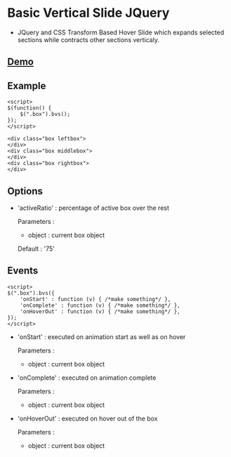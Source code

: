 Basic Vertical Slide JQuery
===========================
- JQuery and CSS Transform Based Hover Slide which expands selected sections while contracts other sections verticaly.

[Demo](http://basic-vertical-slide.zholpe.com/)
-------

Example
-------

    <script>
    $(function() {
        $(".box").bvs();
    });
    </script>
    
    <div class="box leftbox">
    </div>
    <div class="box middlebox">
    </div>
    <div class="box rightbox">
    </div>
    

Options
-------

* 'activeRatio' : percentage of active box over the rest

    Parameters :
    + object : current box object
    
    Default : '75'

Events
-------

    <script>
    $(".box").bvs({
        'onStart' : function (v) { /*make something*/ },
        'onComplete' : function (v) { /*make something*/ },
        'onHoverOut' : function (v) { /*make something*/ },
    });
    </script>

* 'onStart' : executed on animation start as well as on hover

    Parameters :
    + object : current box object

* 'onComplete' : executed on animation complete

    Parameters :
    + object : current box object

* 'onHoverOut' : executed on hover out of the box

    Parameters :
    + object : current box object



